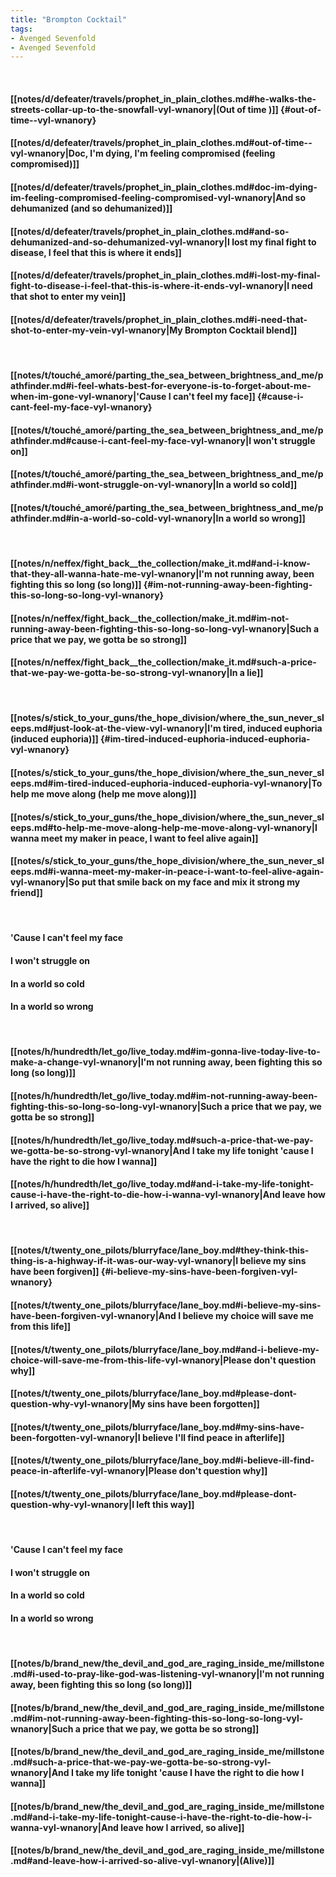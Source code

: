 ```yaml
---
title: "Brompton Cocktail"
tags:
- Avenged Sevenfold
- Avenged Sevenfold
---
```

&nbsp;
#### [[notes/d/defeater/travels/prophet_in_plain_clothes.md#he-walks-the-streets-collar-up-to-the-snowfall-vyl-wnanory|(Out of time )]] {#out-of-time--vyl-wnanory}
#### [[notes/d/defeater/travels/prophet_in_plain_clothes.md#out-of-time--vyl-wnanory|Doc, I'm dying, I'm feeling compromised (feeling compromised)]]
#### [[notes/d/defeater/travels/prophet_in_plain_clothes.md#doc-im-dying-im-feeling-compromised-feeling-compromised-vyl-wnanory|And so dehumanized (and so dehumanized)]]
#### [[notes/d/defeater/travels/prophet_in_plain_clothes.md#and-so-dehumanized-and-so-dehumanized-vyl-wnanory|I lost my final fight to disease, I feel that this is where it ends]]
#### [[notes/d/defeater/travels/prophet_in_plain_clothes.md#i-lost-my-final-fight-to-disease-i-feel-that-this-is-where-it-ends-vyl-wnanory|I need that shot to enter my vein]]
#### [[notes/d/defeater/travels/prophet_in_plain_clothes.md#i-need-that-shot-to-enter-my-vein-vyl-wnanory|My Brompton Cocktail blend]]
&nbsp;
#### [[notes/t/touché_amoré/parting_the_sea_between_brightness_and_me/pathfinder.md#i-feel-whats-best-for-everyone-is-to-forget-about-me-when-im-gone-vyl-wnanory|'Cause I can't feel my face]] {#cause-i-cant-feel-my-face-vyl-wnanory}
#### [[notes/t/touché_amoré/parting_the_sea_between_brightness_and_me/pathfinder.md#cause-i-cant-feel-my-face-vyl-wnanory|I won't struggle on]]
#### [[notes/t/touché_amoré/parting_the_sea_between_brightness_and_me/pathfinder.md#i-wont-struggle-on-vyl-wnanory|In a world so cold]]
#### [[notes/t/touché_amoré/parting_the_sea_between_brightness_and_me/pathfinder.md#in-a-world-so-cold-vyl-wnanory|In a world so wrong]]
&nbsp;
#### [[notes/n/neffex/fight_back__the_collection/make_it.md#and-i-know-that-they-all-wanna-hate-me-vyl-wnanory|I'm not running away, been fighting this so long (so long)]] {#im-not-running-away-been-fighting-this-so-long-so-long-vyl-wnanory}
#### [[notes/n/neffex/fight_back__the_collection/make_it.md#im-not-running-away-been-fighting-this-so-long-so-long-vyl-wnanory|Such a price that we pay, we gotta be so strong]]
#### [[notes/n/neffex/fight_back__the_collection/make_it.md#such-a-price-that-we-pay-we-gotta-be-so-strong-vyl-wnanory|In a lie]]
&nbsp;
#### [[notes/s/stick_to_your_guns/the_hope_division/where_the_sun_never_sleeps.md#just-look-at-the-view-vyl-wnanory|I'm tired, induced euphoria (induced euphoria)]] {#im-tired-induced-euphoria-induced-euphoria-vyl-wnanory}
#### [[notes/s/stick_to_your_guns/the_hope_division/where_the_sun_never_sleeps.md#im-tired-induced-euphoria-induced-euphoria-vyl-wnanory|To help me move along (help me move along)]]
#### [[notes/s/stick_to_your_guns/the_hope_division/where_the_sun_never_sleeps.md#to-help-me-move-along-help-me-move-along-vyl-wnanory|I wanna meet my maker in peace, I want to feel alive again]]
#### [[notes/s/stick_to_your_guns/the_hope_division/where_the_sun_never_sleeps.md#i-wanna-meet-my-maker-in-peace-i-want-to-feel-alive-again-vyl-wnanory|So put that smile back on my face and mix it strong my friend]]
&nbsp;
#### 'Cause I can't feel my face
#### I won't struggle on
#### In a world so cold
#### In a world so wrong
&nbsp;
#### [[notes/h/hundredth/let_go/live_today.md#im-gonna-live-today-live-to-make-a-change-vyl-wnanory|I'm not running away, been fighting this so long (so long)]]
#### [[notes/h/hundredth/let_go/live_today.md#im-not-running-away-been-fighting-this-so-long-so-long-vyl-wnanory|Such a price that we pay, we gotta be so strong]]
#### [[notes/h/hundredth/let_go/live_today.md#such-a-price-that-we-pay-we-gotta-be-so-strong-vyl-wnanory|And I take my life tonight 'cause I have the right to die how I wanna]]
#### [[notes/h/hundredth/let_go/live_today.md#and-i-take-my-life-tonight-cause-i-have-the-right-to-die-how-i-wanna-vyl-wnanory|And leave how I arrived, so alive]]
&nbsp;
#### [[notes/t/twenty_one_pilots/blurryface/lane_boy.md#they-think-this-thing-is-a-highway-if-it-was-our-way-vyl-wnanory|I believe my sins have been forgiven]] {#i-believe-my-sins-have-been-forgiven-vyl-wnanory}
#### [[notes/t/twenty_one_pilots/blurryface/lane_boy.md#i-believe-my-sins-have-been-forgiven-vyl-wnanory|And I believe my choice will save me from this life]]
#### [[notes/t/twenty_one_pilots/blurryface/lane_boy.md#and-i-believe-my-choice-will-save-me-from-this-life-vyl-wnanory|Please don't question why]]
#### [[notes/t/twenty_one_pilots/blurryface/lane_boy.md#please-dont-question-why-vyl-wnanory|My sins have been forgotten]]
#### [[notes/t/twenty_one_pilots/blurryface/lane_boy.md#my-sins-have-been-forgotten-vyl-wnanory|I believe I'll find peace in afterlife]]
#### [[notes/t/twenty_one_pilots/blurryface/lane_boy.md#i-believe-ill-find-peace-in-afterlife-vyl-wnanory|Please don't question why]]
#### [[notes/t/twenty_one_pilots/blurryface/lane_boy.md#please-dont-question-why-vyl-wnanory|I left this way]]
&nbsp;
#### 'Cause I can't feel my face
#### I won't struggle on
#### In a world so cold
#### In a world so wrong
&nbsp;
#### [[notes/b/brand_new/the_devil_and_god_are_raging_inside_me/millstone.md#i-used-to-pray-like-god-was-listening-vyl-wnanory|I'm not running away, been fighting this so long (so long)]]
#### [[notes/b/brand_new/the_devil_and_god_are_raging_inside_me/millstone.md#im-not-running-away-been-fighting-this-so-long-so-long-vyl-wnanory|Such a price that we pay, we gotta be so strong]]
#### [[notes/b/brand_new/the_devil_and_god_are_raging_inside_me/millstone.md#such-a-price-that-we-pay-we-gotta-be-so-strong-vyl-wnanory|And I take my life tonight 'cause I have the right to die how I wanna]]
#### [[notes/b/brand_new/the_devil_and_god_are_raging_inside_me/millstone.md#and-i-take-my-life-tonight-cause-i-have-the-right-to-die-how-i-wanna-vyl-wnanory|And leave how I arrived, so alive]]
#### [[notes/b/brand_new/the_devil_and_god_are_raging_inside_me/millstone.md#and-leave-how-i-arrived-so-alive-vyl-wnanory|(Alive)]]
